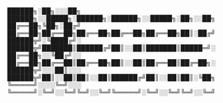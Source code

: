 ██████╗░██╗░░░██╗  ██████╗░░█████╗░██████╗░██████╗░░█████╗░██╗░░██╗
██╔══██╗╚██╗░██╔╝  ██╔══██╗██╔══██╗██╔══██╗██╔══██╗██╔══██╗██║░██╔╝
██████╦╝░╚████╔╝░  ██████╦╝███████║██████╔╝██║░░██║███████║█████═╝░
██╔══██╗░░╚██╔╝░░  ██╔══██╗██╔══██║██╔══██╗██║░░██║██╔══██║██╔═██╗░
██████╦╝░░░██║░░░  ██████╦╝██║░░██║██║░░██║██████╔╝██║░░██║██║░╚██╗
╚═════╝░░░░╚═╝░░░  ╚═════╝░╚═╝░░╚═╝╚═╝░░╚═╝╚═════╝░╚═╝░░╚═╝╚═╝░░╚═╝
